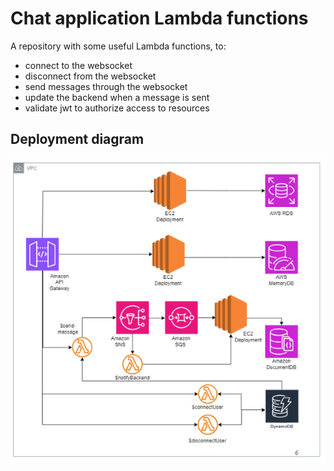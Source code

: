 # Chat application Lambda functions
A repository with some useful Lambda functions, to:
- connect to the websocket
- disconnect from the websocket
- send messages through the websocket
- update the backend when a message is sent
- validate jwt to authorize access to resources

## Deployment diagram
![deployment](https://github.com/Messaging-Application/lambda-functions/blob/main/images/deployment.PNG?raw=true)
